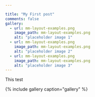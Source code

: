 ```yaml
---

title: "My First post"
comments: false
gallery:
  - url: mm-layout-examples.png
    image_path: mm-layout-examples.png
    alt: "placeholder image 1"
  - url: mm-layout-examples.png
    image_path: mm-layout-examples.png
    alt: "placeholder image 2"
  - url: mm-layout-examples.png
    image_path: mm-layout-examples.png
    alt: "placeholder image 3"
---
```


This test

{% include gallery caption="gallery" %}
